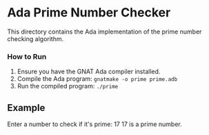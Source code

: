 # Ada Prime Number Checker

This directory contains the Ada implementation of the prime number checking algorithm.

### How to Run

1. Ensure you have the GNAT Ada compiler installed.
2. Compile the Ada program:
   `gnatmake -o prime prime.adb`
3. Run the compiled program:
    `./prime`

## Example

Enter a number to check if it's prime: 17
17 is a prime number.
